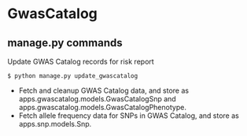 # GwasCatalog

## manage.py commands

Update GWAS Catalog records for risk report

```
$ python manage.py update_gwascatalog
```

- Fetch and cleanup GWAS Catalog data, and store as apps.gwascatalog.models.GwasCatalogSnp and apps.gwascatalog.models.GwasCatalogPhenotype.
- Fetch allele frequency data for SNPs in GWAS Catalog, and store as apps.snp.models.Snp.

